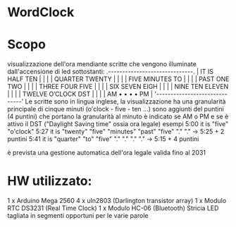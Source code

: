 # WordClock

# Scopo
visualizzazione dell'ora mendiante scritte che vengono illuminate dall'accensione
di led sottostanti:
                     .------------------------------.
                     |  IT IS       HALF       TEN  |
                     |                              |
                     |      QUARTER     TWENTY      |
                     |                              |
                     |  FIVE       MINUTES     TO   |
                     |                              |
                     |  PAST        ONE       TWO   |
                     |                              |
                     |  THREE      FOUR       FIVE  |
                     |                              |
                     |  SIX        SEVEN      EIGH  |
                     |                              |
                     |  NINE        TEN     ELEVEN  |
                     |                              |
                     |  TWELVE     O’CLOCK     DST  |
                     |                              |
                     |  AM   •    •    •    •   PM  |
                     '------------------------------'
Le scritte sono in lingua inglese, la visualizzazione ha una granularità
principale di cinque minuti (o'clock - five - ten ...)
sono aggiunti del puntini (4 puntini) che portano la granularità al minuto
è indicato se AM o PM e se è attivo il DST ("Daylight Saving time" ossia ora legale)
esempi
5:00 it is "five" "o'clock"
5:27 it is "twenty" "five" "minutes" "past" "five" "." "." -> 5:25 + 2 puntini
5:41 it is "quarter" "to" "five" "."  "."  "." "."         -> 5:15 + 4 puntini

è prevista una gestione automatica dell'ora legale valida fino al 2031

# HW utilizzato:
  1 x Arduino Mega 2560
  4 x uln2803 (Darlington transistor array)
  1 x Modulo RTC DS3231 (Real Time Clock)
  1 x Modulo HC-06 (Bluetooth)
  Stricia LED tagliata in segmenti opportuni per le varie parole